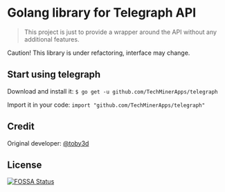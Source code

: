 # Golang library for Telegraph API
> This project is just to provide a wrapper around the API without any additional features.

Caution! This library is under refactoring, interface may change.

## Start using telegraph
Download and install it:
`$ go get -u github.com/TechMinerApps/telegraph`

Import it in your code:
`import "github.com/TechMinerApps/telegraph"`


## Credit
Original developer: [@toby3d](https://gitlab.com/toby3d/telegraph)

## License

[![FOSSA Status](https://app.fossa.com/api/projects/git%2Bgithub.com%2FTechMinerApps%2Ftelegraph.svg?type=large)](https://app.fossa.com/projects/git%2Bgithub.com%2FTechMinerApps%2Ftelegraph?ref=badge_large)